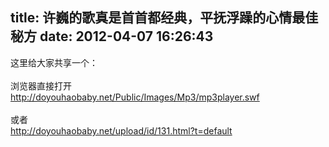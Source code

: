 title: 许巍的歌真是首首都经典，平抚浮躁的心情最佳秘方
date: 2012-04-07 16:26:43
---

这里给大家共享一个：<br/><br/>浏览器直接打开<br/>http://doyouhaobaby.net/Public/Images/Mp3/mp3player.swf<br/> <br/>或者<br/>http://doyouhaobaby.net/upload/id/131.html?t=default